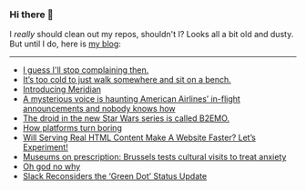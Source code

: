 ### Hi there 👋

I _really_ should clean out my repos, shouldn't I? Looks all a bit old and dusty. But until I do, here is [my blog](https://lostfocus.de/):

--- 

<!-- POST-LIST:START -->
- [I guess I&#39;ll stop complaining then.](https://lostfocus.de/2022/09/27/230858/)
- [It’s too cold to just walk somewhere and sit on a bench.](https://lostfocus.de/2022/09/27/230855/)
- [Introducing Meridian](https://lostfocus.de/2022/09/26/introducing-meridian/)
- [A mysterious voice is haunting American Airlines’ in-flight announcements and nobody knows how](https://lostfocus.de/2022/09/26/a-mysterious-voice-is-haunting-american-airlines-in-flight-announcements-and-nobody-knows-how/)
- [The droid in the new Star Wars series is called B2EMO.](https://lostfocus.de/2022/09/24/230845/)
- [How platforms turn boring](https://lostfocus.de/2022/09/22/how-platforms-turn-boring/)
- [Will Serving Real HTML Content Make A Website Faster? Let’s Experiment!](https://lostfocus.de/2022/09/22/will-serving-real-html-content-make-a-website-faster-lets-experiment/)
- [Museums on prescription: Brussels tests cultural visits to treat anxiety](https://lostfocus.de/2022/09/22/museums-on-prescription-brussels-tests-cultural-visits-to-treat-anxiety/)
- [Oh god no why](https://lostfocus.de/2022/09/22/230837/)
- [Slack Reconsiders the ‘Green Dot’ Status Update](https://lostfocus.de/2022/09/19/slack-reconsiders-the-green-dot-status-update/)
<!-- POST-LIST:END -->

<!--
**lostfocus/lostfocus** is a ✨ _special_ ✨ repository because its `README.md` (this file) appears on your GitHub profile.

Here are some ideas to get you started:

- 🔭 I’m currently working on ...
- 🌱 I’m currently learning ...
- 👯 I’m looking to collaborate on ...
- 🤔 I’m looking for help with ...
- 💬 Ask me about ...
- 📫 How to reach me: ...
- 😄 Pronouns: ...
- ⚡ Fun fact: ...
-->
